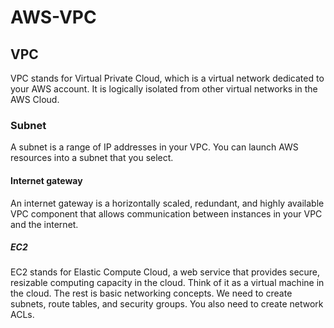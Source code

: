 # AWS-VPC
 <!DOCTYPE html>
 <html>
 <body>
  <h2> VPC </h2>
  VPC stands for Virtual Private Cloud, which is a virtual network dedicated to your AWS account. It is logically isolated from other virtual networks in the AWS Cloud.
<h3> Subnet </h3>
A subnet is a range of IP addresses in your VPC. You can launch AWS resources into a subnet that you select.
<h4> Internet gateway </h4> 
An internet gateway is a horizontally scaled, redundant, and highly available VPC component that allows communication between instances in your VPC and the internet.
  <h5> EC2 </h5>
EC2 stands for Elastic Compute Cloud, a web service that provides secure, resizable computing capacity in the cloud. Think of it as a virtual machine in the cloud.
The rest is basic networking concepts. We need to create subnets, route tables, and security groups. You also need to create network ACLs. 
